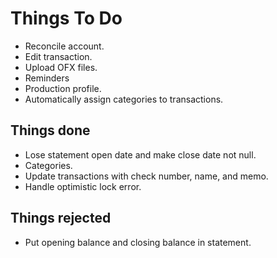 # Things To Do

* Reconcile account.
* Edit transaction.
* Upload OFX files.
* Reminders
* Production profile.
* Automatically assign categories to transactions.

## Things done

* Lose statement open date and make close date not null.
* Categories.
* Update transactions with check number, name, and memo.
* Handle optimistic lock error.

## Things rejected

* Put opening balance and closing balance in statement.
